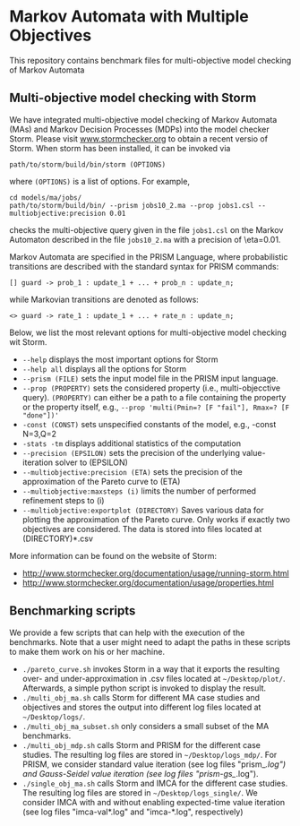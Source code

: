 # Markov Automata with Multiple Objectives

This repository contains benchmark files for multi-objective model checking of Markov Automata


## Multi-objective model checking with Storm

We have integrated multi-objective model checking of Markov Automata (MAs) and Markov Decision Processes (MDPs) into the model checker Storm. 
Please visit www.stormchecker.org to obtain a recent versio of Storm.
When storm has been installed, it can be invoked via
```
path/to/storm/build/bin/storm (OPTIONS)
```
where `(OPTIONS)` is a list of options. For example,
```
cd models/ma/jobs/
path/to/storm/build/bin/ --prism jobs10_2.ma --prop jobs1.csl --multiobjective:precision 0.01
```
checks the multi-objective query given in the file `jobs1.csl` on the Markov Automaton described in the file `jobs10_2.ma` with a precision of \eta=0.01.

Markov Automata are specified in the PRISM Language, where probabilistic transitions are described with the standard syntax for PRISM commands:
```
[] guard -> prob_1 : update_1 + ... + prob_n : update_n;
```
while Markovian transitions are denoted as follows:
```
<> guard -> rate_1 : update_1 + ... + rate_n : update_n;
```

Below, we list the most relevant options for multi-objective model checking wit Storm.

* `--help` displays the most important options for Storm
* `--help all` displays all the options for Storm
* `--prism (FILE)` sets the input model file in the PRISM input language.
* `--prop (PROPERTY)` sets the considered property (i.e., multi-objecctive query). `(PROPERTY)` can either be a path to a file containing the property or the property itself,  e.g., `--prop 'multi(Pmin=? [F "fail"], Rmax=? [F "done"])'`
* `-const (CONST)` sets unspecified constants of the model, e.g., -const N=3,Q=2
* `-stats -tm` displays additional statistics of the computation
* `--precision (EPSILON)` sets the precision of the underlying value-iteration solver to (EPSILON)
* `--multiobjective:precision (ETA)` sets the precision of the approximation of the Pareto curve to (ETA)
* `--multiobjective:maxsteps (i)` limits the number of performed refinement steps to (i)
* `--multiobjective:exportplot (DIRECTORY)`  Saves various data for plotting the approximation of the Pareto curve.  Only works if exactly two objectives are considered. The data is stored into files located at (DIRECTORY)*.csv

More information can be found on the website of Storm:
* http://www.stormchecker.org/documentation/usage/running-storm.html
* http://www.stormchecker.org/documentation/usage/properties.html


## Benchmarking scripts

We provide a few scripts that can help with the execution of the benchmarks.
Note that a user might need to adapt the paths in these scripts to make them work on his or her machine.

* `./pareto_curve.sh`  invokes Storm in a way that it exports the resulting over- and under-approximation in .csv files located at `~/Desktop/plot/`. Afterwards, a simple python script is invoked to display the result.
* `./multi_obj_ma.sh`  calls Storm for different MA case studies and objectives and stores the output into different log files located at `~/Desktop/logs/`.
* `./multi_obj_ma_subset.sh` only considers a small subset of the MA benchmarks.
* `./multi_obj_mdp.sh` calls Storm and PRISM for the different case studies. The resulting log files are stored in `~/Desktop/logs_mdp/`. For PRISM, we consider standard value iteration (see log files "prism_*.log") and Gauss-Seidel value iteration (see log files "prism-gs_*.log").
* `./single_obj_ma.sh` calls Storm and IMCA for the different case studies. The resulting log files are stored in `~/Desktop/logs_single/`. We consider IMCA with and without enabling expected-time value iteration (see log files "imca-val*.log" and "imca-*.log", respectively)

